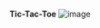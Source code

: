 **Tic-Tac-Toe**
![image](https://github.com/user-attachments/assets/ef4b020a-bed8-4f97-9477-aa5ec51979ad)
